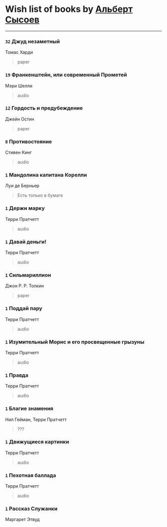 # Wish list of books by [Альберт Сысоев](http://vk.com/id47446642)
---

### `32` Джуд незаметный
Томас Харди
> paper

### `19` Франкенштейн, или современный Прометей
Мэри Шелли
> audio

### `12` Гордость и предубеждение
Джейн Остин
> paper

### `8` Противостояние
Стивен Кинг
> audio

### `1` Мандолина капитана Корелли
Луи де Берньер
> Есть только в бумаге

### `1` Держи марку
Терри Пратчетт
> audio

### `1` Давай деньги!
Терри Пратчетт
> audio

### `1` Сильмариллион
Джон Р. Р. Толкин
> paper

### `1` Поддай пару
Терри Пратчетт
> audio

### `1` Изумительный Морис и его просвещенные грызуны
Терри Пратчетт
> audio

### `1` Правда
Терри Пратчетт
> audio

### `1` Благие знамения
Нил Гейман, Терри Пратчетт
> ???

### `1` Движущиеся картинки
Терри Пратчетт
> audio

### `1` Пехотная баллада
Терри Пратчетт
> audio

### `1` Рассказ Служанки
Маргарет Этвуд


